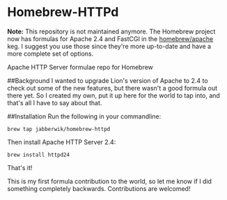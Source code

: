 
Homebrew-HTTPd
==============

**Note:** This repository is not maintained anymore. The Homebrew project now has formulas for Apache 2.4 and FastCGI in the [homebrew/apache](https://github.com/Homebrew/homebrew-apache) keg. I suggest you use those since they're more up-to-date and have a more complete set of options.

Apache HTTP Server formulae repo for Homebrew

##Background
I wanted to upgrade Lion's version of Apache to 2.4 to check out some of the new features, but there wasn't a good formula out there yet. So I created my own, put it up here for the world to tap into, and that's all I have to say about that.

##Installation
Run the following in your commandline:

	brew tap jabberwik/homebrew-httpd

Then install Apache HTTP Server 2.4:

	brew install httpd24
	
That's it!

This is my first formula contribution to the world, so let me know if I did something completely backwards. Contributions are welcomed!
